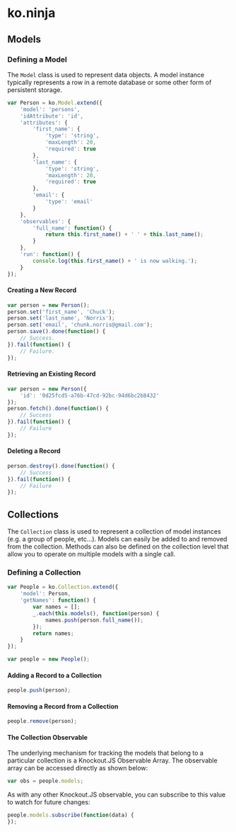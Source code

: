# ko.ninja

## Models

### Defining a Model

The `Model` class is used to represent data objects. A model instance typically represents a row in a remote database or some other form of persistent storage.

```javascript
var Person = ko.Model.extend({
	'model': 'persons',
	'idAttribute': 'id',
	'attributes': {
		'first_name': {
			'type': 'string',
			'maxLength': 20,
			'required': true
		},
		'last_name': {
			'type': 'string',
			'maxLength': 20,
			'required': true
		},
		'email': {
			'type': 'email'
		}
	},
	'observables': {
		'full_name': function() {
			return this.first_name() + ' ' + this.last_name();
		}
	},
	'run': function() {
		console.log(this.first_name() + ' is now walking.');
	}
});
```

#### Creating a New Record

```javascript
var person = new Person();
person.set('first_name', 'Chuck');
person.set('last_name', 'Norris');
person.set('email', 'chunk.norris@gmail.com');
person.save().done(function() {
	// Success.
}).fail(function() {
	// Failure.
});
```

#### Retrieving an Existing Record

```javascript
var person = new Person({
	'id': '0d25fcd5-a76b-47cd-92bc-94d6bc2b8432'
});
person.fetch().done(function() {
	// Success
}).fail(function() {
	// Failure
});
```

#### Deleting a Record

```javascript
person.destroy().done(function() {
	// Success
}).fail(function() {
	// Failure
});
```

## Collections

The `Collection` class is used to represent a collection of model instances (e.g. a group of people, etc...). Models can easily be added to and removed from the collection. Methods can also be defined on the collection level that allow you to operate on multiple models with a single call.

### Defining a Collection

```javascript
var People = ko.Collection.extend({
	'model': Person,
	'getNames': function() {
		var names = [];
		_.each(this.models(), function(person) {
			names.push(person.full_name());
		});
		return names;
	}
});

var people = new People();
```

#### Adding a Record to a Collection

```javascript
people.push(person);
```

#### Removing a Record from a Collection

```javascript
people.remove(person);
```

#### The Collection Observable

The underlying mechanism for tracking the models that belong to a particular collection is a Knockout.JS Observable Array. The observable array can be accessed directly as shown below:

```javascript
var obs = people.models;
```

As with any other Knockout.JS observable, you can subscribe to this value to watch for future changes:

```javascript
people.models.subscribe(function(data) {
});
```

